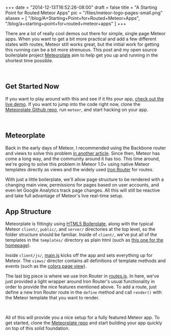 
+++
date = "2014-12-13T16:52:26-08:00"
draft = false
title = "A Starting Point for Routed Meteor Apps"
pic = "/files/meteor-logo-pages-small.png"
aliases = [
  "/blog/A+Starting+Point+for+Routed+Meteor+Apps",
  "/blog/a+starting+point+for+routed+meteor+apps"
]
+++

<p>There are a lot of really cool demos out there for simple, single page Meteor apps.  When you want to get a bit more practical and add a few different states with routes, Meteor still works great, but the initial work for getting this running can be a bit more strenuous.  This post and my open source boilerplate project <a href="https://github.com/justinmc/meteorplate">Meteorplate</a> aim to help get you up and running in the shortest time possible.</p>

<p><br /></p>

<h2>Get Started Now</h2>

<p>If you want to play around with this and see if it fits your app, <a href="http://meteorplate.meteor.com">check out the live demo</a>.  If you want to jump into the code right now, clone the <a href="https://github.com/justinmc/meteorplate">Meteorplate Github repo</a>, run <code>meteor</code>, and start hacking on your app.</p>

<p><br /></p>

<h2>Meteorplate</h2>

<p>Back in the early days of Meteor, I recommended using the Backbone router and views to solve this problem <a href="http://www.justinmccandless.com/blog/A+Starting+Point+for+Meteor+and+Backbone+Apps">in another article</a>.  Since then, Meteor has come a long way, and the community around it has too.  This time around, we're going to solve this problem in Meteor 1.0+ using native Meteor templates directly as views and the widely used <a href="https://github.com/EventedMind/iron-router">Iron Router</a> for routes.</p>

<p>With just a little boilerplate, we'll allow page structure to be rendered with a changing main view, permissions for pages based on user accounts, and even let Google Analytics track page changes.  All this will still be reactive and take full advantage of Meteor's live real-time setup.</p>

<h2>App Structure</h2>

<p>Meteorplate is fittingly using <a href="http://html5boilerplate.com/">HTML5 Boilerplate</a>, along with the typical Meteor <code>client/</code>, <code>public/</code>, and <code>server/</code> directories at the top level, so the folder structure should be familiar.  Inside of <code>client/</code>, we've put all of the templates in the <code>templates/</code> directory as plain html (such as <a href="https://github.com/justinmc/meteorplate/blob/master/client/templates/home.html">this one for the homepage</a>).</p>

<p>Inside <code>client/js/</code>, <a href="https://github.com/justinmc/meteorplate/blob/master/client/js/main.js">main.js</a> kicks off the app and sets everything up for Meteor.  The <code>views/</code> director contains all definitions of template methods and events (such as the <a href="https://github.com/justinmc/meteorplate/blob/master/client/js/views/colors.js">colors page view</a>).</p>

<p>The last big piece is where we use Iron Router in <a href="https://github.com/justinmc/meteorplate/blob/master/client/js/routes.js">routes.js</a>.  In here, we've just provided a light wrapper around Iron Router's usual functionality in order to provide the nice features mentioned above.  To add a route, just define a new Iron Router route in the <code>define</code> method and call <code>render()</code> with the Meteor template that you want to render.</p>

<p><br /></p>

<p>All of this will provide you a nice setup for a fully featured Meteor app.  To get started, clone the <a href="https://github.com/justinmc/meteorplate">Meteorplate repo</a> and start building your app quickly on top of this solid foundation.</p>